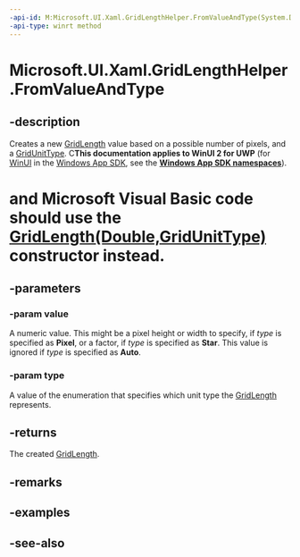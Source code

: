 ```yaml
---
-api-id: M:Microsoft.UI.Xaml.GridLengthHelper.FromValueAndType(System.Double,Microsoft.UI.Xaml.GridUnitType)
-api-type: winrt method
---
```


<!-- Method syntax
public Windows.UI.Xaml.GridLength FromValueAndType(System.Double value, Windows.UI.Xaml.GridUnitType type)
-->

# Microsoft.UI.Xaml.GridLengthHelper.FromValueAndType

## -description
Creates a new [GridLength](gridlength.md) value based on a possible number of pixels, and a [GridUnitType](gridunittype.md). C**This documentation applies to WinUI 2 for UWP** (for [WinUI](/windows/apps/winui/winui3/) in the [Windows App SDK](/windows/apps/windows-app-sdk/), see the **[Windows App SDK namespaces](/windows/windows-app-sdk/api/winrt/)**).

# and Microsoft Visual Basic code should use the [ GridLength(Double,GridUnitType)](/dotnet/api/windows.ui.xaml.gridlength.-ctor?view=dotnet-uwp-10.0&preserve-view=true#Windows_UI_Xaml_GridLength__ctor_System_Double_Windows_UI_Xaml_GridUnitType_) constructor instead.

## -parameters
### -param value
A numeric value. This might be a pixel height or width to specify, if *type* is specified as **Pixel**, or a factor, if *type* is specified as **Star**. This value is ignored if *type* is specified as **Auto**.

### -param type
A value of the enumeration that specifies which unit type the [GridLength](gridlength.md) represents.

## -returns
The created [GridLength](gridlength.md).

## -remarks

## -examples

## -see-also
